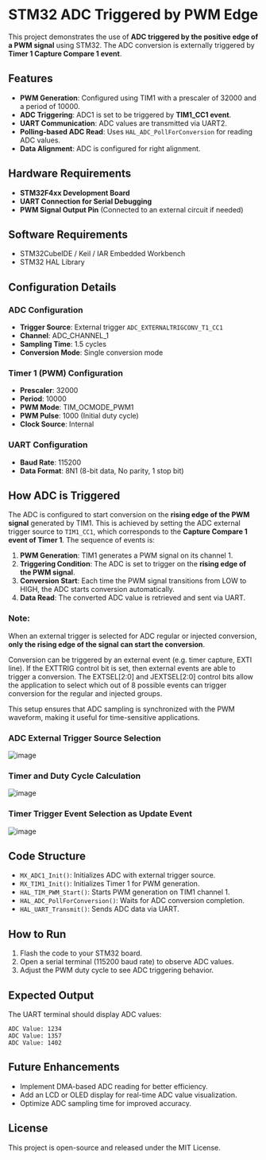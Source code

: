 # STM32 ADC Triggered by PWM Edge

This project demonstrates the use of **ADC triggered by the positive edge of a PWM signal** using STM32. The ADC conversion is externally triggered by **Timer 1 Capture Compare 1 event**.

## Features
- **PWM Generation**: Configured using TIM1 with a prescaler of 32000 and a period of 10000.
- **ADC Triggering**: ADC1 is set to be triggered by **TIM1_CC1 event**.
- **UART Communication**: ADC values are transmitted via UART2.
- **Polling-based ADC Read**: Uses `HAL_ADC_PollForConversion` for reading ADC values.
- **Data Alignment**: ADC is configured for right alignment.

## Hardware Requirements
- **STM32F4xx Development Board**
- **UART Connection for Serial Debugging**
- **PWM Signal Output Pin** (Connected to an external circuit if needed)

## Software Requirements
- STM32CubeIDE / Keil / IAR Embedded Workbench
- STM32 HAL Library

## Configuration Details
### ADC Configuration
- **Trigger Source**: External trigger `ADC_EXTERNALTRIGCONV_T1_CC1`
- **Channel**: ADC_CHANNEL_1
- **Sampling Time**: 1.5 cycles
- **Conversion Mode**: Single conversion mode

### Timer 1 (PWM) Configuration
- **Prescaler**: 32000
- **Period**: 10000
- **PWM Mode**: TIM_OCMODE_PWM1
- **PWM Pulse**: 1000 (Initial duty cycle)
- **Clock Source**: Internal

### UART Configuration
- **Baud Rate**: 115200
- **Data Format**: 8N1 (8-bit data, No parity, 1 stop bit)

## How ADC is Triggered
The ADC is configured to start conversion on the **rising edge of the PWM signal** generated by TIM1. This is achieved by setting the ADC external trigger source to `TIM1_CC1`, which corresponds to the **Capture Compare 1 event of Timer 1**. The sequence of events is:

1. **PWM Generation**: TIM1 generates a PWM signal on its channel 1.
2. **Triggering Condition**: The ADC is set to trigger on the **rising edge of the PWM signal**.
3. **Conversion Start**: Each time the PWM signal transitions from LOW to HIGH, the ADC starts conversion automatically.
4. **Data Read**: The converted ADC value is retrieved and sent via UART.

### Note:
When an external trigger is selected for ADC regular or injected conversion, **only the rising edge of the signal can start the conversion**.

Conversion can be triggered by an external event (e.g. timer capture, EXTI line). If the EXTTRIG control bit is set, then external events are able to trigger a conversion. The EXTSEL[2:0] and JEXTSEL[2:0] control bits allow the application to select which out of 8 possible events can trigger conversion for the regular and injected groups.

This setup ensures that ADC sampling is synchronized with the PWM waveform, making it useful for time-sensitive applications.

### ADC External Trigger Source Selection
![image](https://github.com/user-attachments/assets/5193a83f-0412-4298-84a6-c5ee7e149edc)

### Timer and Duty Cycle Calculation
![image](https://github.com/user-attachments/assets/d8f2a62d-8b22-481b-83fc-ed33198270dc)

### Timer Trigger Event Selection as Update Event
![image](https://github.com/user-attachments/assets/b8a8824d-dc48-4653-a1b0-f76736ffae4b)

## Code Structure
- `MX_ADC1_Init()`: Initializes ADC with external trigger source.
- `MX_TIM1_Init()`: Initializes Timer 1 for PWM generation.
- `HAL_TIM_PWM_Start()`: Starts PWM generation on TIM1 channel 1.
- `HAL_ADC_PollForConversion()`: Waits for ADC conversion completion.
- `HAL_UART_Transmit()`: Sends ADC data via UART.

## How to Run
1. Flash the code to your STM32 board.
2. Open a serial terminal (115200 baud rate) to observe ADC values.
3. Adjust the PWM duty cycle to see ADC triggering behavior.

## Expected Output
The UART terminal should display ADC values:
```
ADC Value: 1234
ADC Value: 1357
ADC Value: 1402
```

## Future Enhancements
- Implement DMA-based ADC reading for better efficiency.
- Add an LCD or OLED display for real-time ADC value visualization.
- Optimize ADC sampling time for improved accuracy.

## License
This project is open-source and released under the MIT License.

